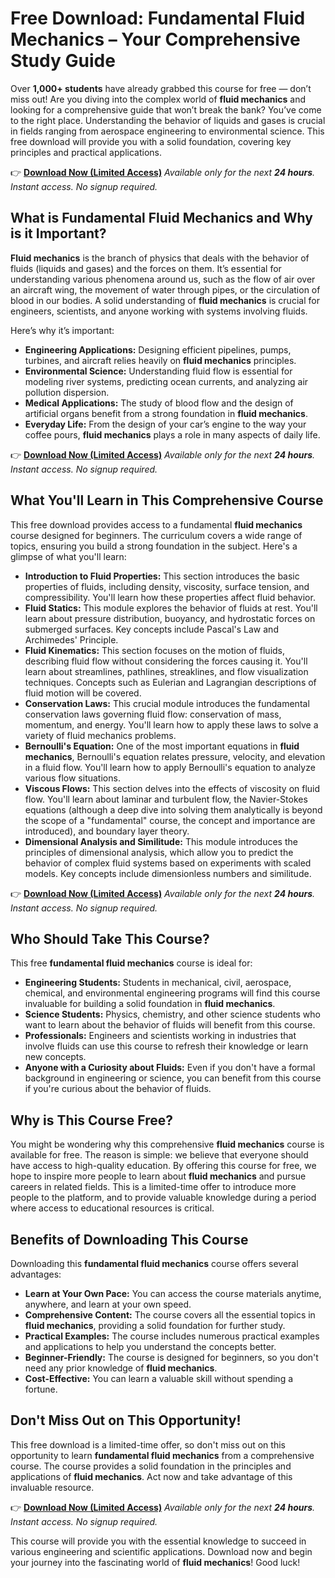 # Free Download: Fundamental Fluid Mechanics – Your Comprehensive Study Guide

Over **1,000+ students** have already grabbed this course for free — don’t miss out!
Are you diving into the complex world of **fluid mechanics** and looking for a comprehensive guide that won’t break the bank? You’ve come to the right place. Understanding the behavior of liquids and gases is crucial in fields ranging from aerospace engineering to environmental science. This free download will provide you with a solid foundation, covering key principles and practical applications.

👉 [**Download Now (Limited Access)**](https://udemywork.com/fundamental-fluid-mechanics)
_Available only for the next **24 hours**. Instant access. No signup required._

## What is Fundamental Fluid Mechanics and Why is it Important?

**Fluid mechanics** is the branch of physics that deals with the behavior of fluids (liquids and gases) and the forces on them. It’s essential for understanding various phenomena around us, such as the flow of air over an aircraft wing, the movement of water through pipes, or the circulation of blood in our bodies. A solid understanding of **fluid mechanics** is crucial for engineers, scientists, and anyone working with systems involving fluids.

Here’s why it’s important:

*   **Engineering Applications:** Designing efficient pipelines, pumps, turbines, and aircraft relies heavily on **fluid mechanics** principles.
*   **Environmental Science:** Understanding fluid flow is essential for modeling river systems, predicting ocean currents, and analyzing air pollution dispersion.
*   **Medical Applications:** The study of blood flow and the design of artificial organs benefit from a strong foundation in **fluid mechanics**.
*   **Everyday Life:** From the design of your car’s engine to the way your coffee pours, **fluid mechanics** plays a role in many aspects of daily life.

👉 [**Download Now (Limited Access)**](https://udemywork.com/fundamental-fluid-mechanics)
_Available only for the next **24 hours**. Instant access. No signup required._

## What You'll Learn in This Comprehensive Course

This free download provides access to a fundamental **fluid mechanics** course designed for beginners. The curriculum covers a wide range of topics, ensuring you build a strong foundation in the subject. Here's a glimpse of what you'll learn:

*   **Introduction to Fluid Properties:** This section introduces the basic properties of fluids, including density, viscosity, surface tension, and compressibility. You'll learn how these properties affect fluid behavior.
*   **Fluid Statics:** This module explores the behavior of fluids at rest. You'll learn about pressure distribution, buoyancy, and hydrostatic forces on submerged surfaces. Key concepts include Pascal's Law and Archimedes' Principle.
*   **Fluid Kinematics:** This section focuses on the motion of fluids, describing fluid flow without considering the forces causing it. You'll learn about streamlines, pathlines, streaklines, and flow visualization techniques. Concepts such as Eulerian and Lagrangian descriptions of fluid motion will be covered.
*   **Conservation Laws:** This crucial module introduces the fundamental conservation laws governing fluid flow: conservation of mass, momentum, and energy. You'll learn how to apply these laws to solve a variety of fluid mechanics problems.
*   **Bernoulli's Equation:** One of the most important equations in **fluid mechanics**, Bernoulli's equation relates pressure, velocity, and elevation in a fluid flow. You'll learn how to apply Bernoulli's equation to analyze various flow situations.
*   **Viscous Flows:** This section delves into the effects of viscosity on fluid flow. You'll learn about laminar and turbulent flow, the Navier-Stokes equations (although a deep dive into solving them analytically is beyond the scope of a "fundamental" course, the concept and importance are introduced), and boundary layer theory.
*   **Dimensional Analysis and Similitude:** This module introduces the principles of dimensional analysis, which allow you to predict the behavior of complex fluid systems based on experiments with scaled models. Key concepts include dimensionless numbers and similitude.

👉 [**Download Now (Limited Access)**](https://udemywork.com/fundamental-fluid-mechanics)
_Available only for the next **24 hours**. Instant access. No signup required._

## Who Should Take This Course?

This free **fundamental fluid mechanics** course is ideal for:

*   **Engineering Students:** Students in mechanical, civil, aerospace, chemical, and environmental engineering programs will find this course invaluable for building a solid foundation in **fluid mechanics**.
*   **Science Students:** Physics, chemistry, and other science students who want to learn about the behavior of fluids will benefit from this course.
*   **Professionals:** Engineers and scientists working in industries that involve fluids can use this course to refresh their knowledge or learn new concepts.
*   **Anyone with a Curiosity about Fluids:** Even if you don't have a formal background in engineering or science, you can benefit from this course if you're curious about the behavior of fluids.

## Why is This Course Free?

You might be wondering why this comprehensive **fluid mechanics** course is available for free. The reason is simple: we believe that everyone should have access to high-quality education. By offering this course for free, we hope to inspire more people to learn about **fluid mechanics** and pursue careers in related fields. This is a limited-time offer to introduce more people to the platform, and to provide valuable knowledge during a period where access to educational resources is critical.

## Benefits of Downloading This Course

Downloading this **fundamental fluid mechanics** course offers several advantages:

*   **Learn at Your Own Pace:** You can access the course materials anytime, anywhere, and learn at your own speed.
*   **Comprehensive Content:** The course covers all the essential topics in **fluid mechanics**, providing a solid foundation for further study.
*   **Practical Examples:** The course includes numerous practical examples and applications to help you understand the concepts better.
*   **Beginner-Friendly:** The course is designed for beginners, so you don't need any prior knowledge of **fluid mechanics**.
*   **Cost-Effective:** You can learn a valuable skill without spending a fortune.

## Don't Miss Out on This Opportunity!

This free download is a limited-time offer, so don't miss out on this opportunity to learn **fundamental fluid mechanics** from a comprehensive course. The course provides a solid foundation in the principles and applications of **fluid mechanics**. Act now and take advantage of this invaluable resource.

👉 [**Download Now (Limited Access)**](https://udemywork.com/fundamental-fluid-mechanics)
_Available only for the next **24 hours**. Instant access. No signup required._

This course will provide you with the essential knowledge to succeed in various engineering and scientific applications. Download now and begin your journey into the fascinating world of **fluid mechanics**! Good luck!
